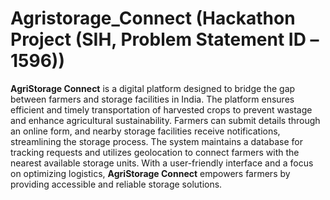 # Agristorage_Connect (Hackathon Project (SIH, Problem Statement ID –1596))
**AgriStorage Connect** is a digital platform designed to bridge the gap between farmers and storage facilities in India. The platform ensures efficient and timely transportation of harvested crops to prevent wastage and enhance agricultural sustainability. Farmers can submit details through an online form, and nearby storage facilities receive notifications, streamlining the storage process. The system maintains a database for tracking requests and utilizes geolocation to connect farmers with the nearest available storage units. With a user-friendly interface and a focus on optimizing logistics, **AgriStorage Connect** empowers farmers by providing accessible and reliable storage solutions.
